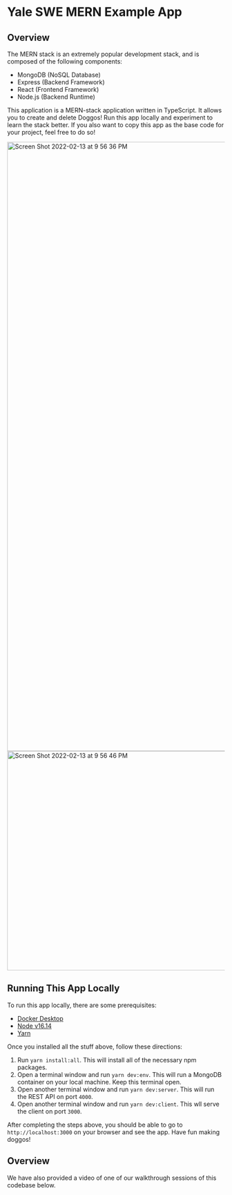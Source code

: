 # Yale SWE MERN Example App

## Overview

The MERN stack is an extremely popular development stack, and is composed of the following components:

- MongoDB (NoSQL Database)
- Express (Backend Framework)
- React (Frontend Framework)
- Node.js (Backend Runtime)

This application is a MERN-stack application written in TypeScript. It allows you to create and delete Doggos! Run this app locally and experiment to learn the stack better. If you also want to copy this app as the base code for your project, feel free to do so!

<div style="display: flex; flex-direction: column; justify-content: center; align-items: center;">
<img width="1411" alt="Screen Shot 2022-02-13 at 9 56 36 PM" src="https://user-images.githubusercontent.com/45532884/153793783-e5b742b2-4731-4155-b6aa-aa42c039cb94.png">

<img width="508" alt="Screen Shot 2022-02-13 at 9 56 46 PM" src="https://user-images.githubusercontent.com/45532884/153793792-155a49e1-b193-4935-9e6b-baec0b99bc96.png">
</div>

## Running This App Locally

To run this app locally, there are some prerequisites:

- [Docker Desktop](https://www.docker.com/products/docker-desktop)
- [Node v16.14](https://nodejs.org/en/)
- [Yarn](https://classic.yarnpkg.com/lang/en/docs/install/)

Once you installed all the stuff above, follow these directions:

1. Run `yarn install:all`. This will install all of the necessary npm packages.
2. Open a terminal window and run `yarn dev:env`. This will run a MongoDB container on your local machine. Keep this terminal open.
3. Open another terminal window and run `yarn dev:server`. This will run the REST API on port `4000`.
4. Open another terminal window and run `yarn dev:client`. This wll serve the client on port `3000`.

After completing the steps above, you should be able to go to `http://localhost:3000` on your browser and see the app. Have fun making doggos!

## Overview

We have also provided a video of one of our walkthrough sessions of this codebase below.

